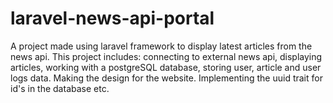 # laravel-news-api-portal
A project made using laravel framework to display latest articles from the news api. This project includes: connecting to external news api, displaying articles, working with a postgreSQL database, storing user, article and user logs data. Making the design for the website. Implementing the uuid trait for id's in the database etc.  
